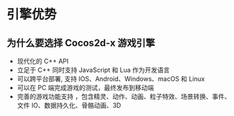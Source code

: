 # 引擎优势

## 为什么要选择 Cocos2d-x 游戏引擎

- 现代化的 C++ API
- 立足于 C++ 同时支持 JavaScript 和 Lua 作为开发语言
- 可以跨平台部署, 支持 IOS、Android、Windows、macOS 和 Linux
- 可以在 PC 端完成游戏的测试，最终发布到移动端
- 完善的游戏功能支持 ，包含精灵、动作、动画、粒子特效、场景转换、事件、文件 IO、数据持久化、骨骼动画、3D
